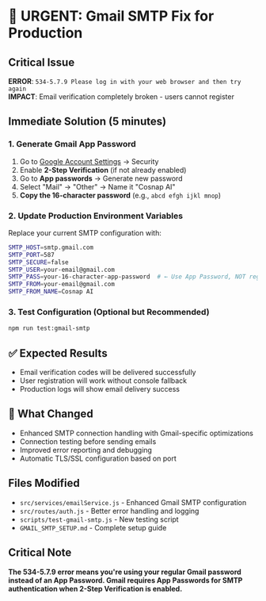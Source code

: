 # 🚨 URGENT: Gmail SMTP Fix for Production

## Critical Issue
**ERROR**: `534-5.7.9 Please log in with your web browser and then try again`  
**IMPACT**: Email verification completely broken - users cannot register

## Immediate Solution (5 minutes)

### 1. Generate Gmail App Password
1. Go to [Google Account Settings](https://myaccount.google.com/) → Security
2. Enable **2-Step Verification** (if not already enabled)
3. Go to **App passwords** → Generate new password
4. Select "Mail" → "Other" → Name it "Cosnap AI"
5. **Copy the 16-character password** (e.g., `abcd efgh ijkl mnop`)

### 2. Update Production Environment Variables
Replace your current SMTP configuration with:

```bash
SMTP_HOST=smtp.gmail.com
SMTP_PORT=587
SMTP_SECURE=false
SMTP_USER=your-email@gmail.com
SMTP_PASS=your-16-character-app-password  # ← Use App Password, NOT regular password
SMTP_FROM=your-email@gmail.com
SMTP_FROM_NAME=Cosnap AI
```

### 3. Test Configuration (Optional but Recommended)
```bash
npm run test:gmail-smtp
```

## ✅ Expected Results
- Email verification codes will be delivered successfully
- User registration will work without console fallback
- Production logs will show email delivery success

## 🚨 What Changed
- Enhanced SMTP connection handling with Gmail-specific optimizations
- Connection testing before sending emails
- Improved error reporting and debugging
- Automatic TLS/SSL configuration based on port

## Files Modified
- `src/services/emailService.js` - Enhanced Gmail SMTP configuration
- `src/routes/auth.js` - Better error handling and logging  
- `scripts/test-gmail-smtp.js` - New testing script
- `GMAIL_SMTP_SETUP.md` - Complete setup guide

## Critical Note
**The 534-5.7.9 error means you're using your regular Gmail password instead of an App Password. Gmail requires App Passwords for SMTP authentication when 2-Step Verification is enabled.**